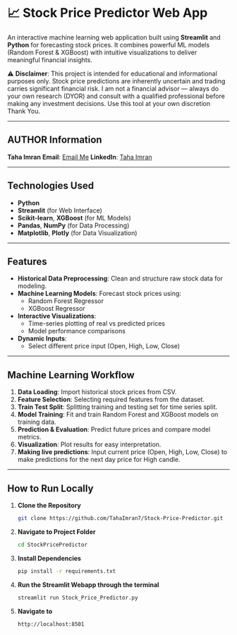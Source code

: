 # 📈 Stock Price Predictor Web App

An interactive machine learning web application built using **Streamlit** and **Python** for forecasting stock prices. It combines powerful ML models (Random Forest & XGBoost) with intuitive visualizations to deliver meaningful financial insights.

⚠️ **Disclaimer**: This project is intended for educational and informational purposes only. Stock price predictions are inherently uncertain and trading carries significant financial risk.
I am not a financial advisor — always do your own research (DYOR) and consult with a qualified professional before making any investment decisions. Use this tool at your own discretion Thank You.

---

## AUTHOR Information

**Taha Imran**
**Email**: [Email Me](mailto:tahaimran315@gmail.com)
**LinkedIn**: [Taha Imran](www.linkedin.com/in/taha-imran-9a6987338)

---

## Technologies Used

- **Python**  
- **Streamlit** (for Web Interface)  
- **Scikit-learn**, **XGBoost** (for ML Models)  
- **Pandas**, **NumPy** (for Data Processing)  
- **Matplotlib**, **Plotly** (for Data Visualization)

---

## Features

- **Historical Data Preprocessing**: Clean and structure raw stock data for modeling.
- **Machine Learning Models**: Forecast stock prices using:
  - Random Forest Regressor
  - XGBoost Regressor
- **Interactive Visualizations**:
  - Time-series plotting of real vs predicted prices
  - Model performance comparisons
- **Dynamic Inputs**:
  - Select different price input (Open, High, Low, Close)

---

## Machine Learning Workflow

1. **Data Loading**: Import historical stock prices from CSV.
2. **Feature Selection**: Selecting required features from the dataset.
3. **Train Test Split**: Splitting training and testing set for time series split.
4. **Model Training**: Fit and train Random Forest and XGBoost models on training data.
5. **Prediction & Evaluation**: Predict future prices and compare model metrics.
6. **Visualization**: Plot results for easy interpretation.
6. **Making live predictions**: Input current price (Open, High, Low, Close) to make predictions for the next day price for High candle.

---

## How to Run Locally

1. **Clone the Repository**
   ```bash
   git clone https://github.com/TahaImran7/Stock-Price-Predictor.git

2. **Navigate to Project Folder**
   ```bash
   cd StockPricePredictor

3. **Install Dependencies**
   ```bash
   pip install -r requirements.txt

4. **Run the Streamlit Webapp through the terminal**
   ```bash
   streamlit run Stock_Price_Predictor.py

5. **Navigate to**
   ```bash
   http://localhost:8501